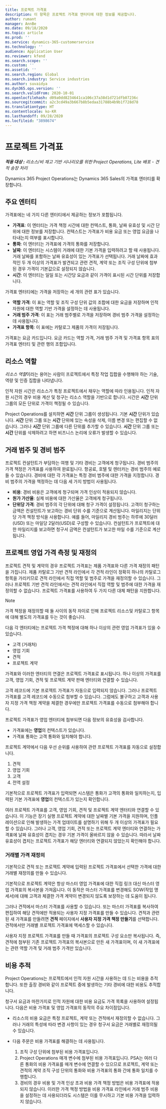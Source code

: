 ```yaml
---
title: 프로젝트 가격표
description: 이 항목은 프로젝트 가격표 엔터티에 대한 정보를 제공합니다.
author: rumant
manager: AnnBe
ms.date: 09/18/2020
ms.topic: article
ms.prod: ''
ms.service: dynamics-365-customerservice
ms.technology: ''
audience: Application User
ms.reviewer: kfend
ms.search.scope: ''
ms.custom: ''
ms.assetid: ''
ms.search.region: Global
ms.search.industry: Service industries
ms.author: suvaidya
ms.dyn365.ops.version: ''
ms.search.validFrom: 2020-10-01
ms.openlocfilehash: d09a0dd8234641ca106c37a38d1d721dfb07236c
ms.sourcegitcommit: a2c3cd49a3b667b8b5edaa31788b4b9b1f728d78
ms.translationtype: HT
ms.contentlocale: ko-KR
ms.lasthandoff: 09/28/2020
ms.locfileid: "3898674"
---
```

# <a name="project-price-lists"></a>프로젝트 가격표

_**적용 대상 :** 리소스/비 재고 기반 시나리오를 위한 Project Operations, Lite 배포 - 견적 송장 처리_

Dynamics 365 Project Operations는 Dynamics 365 Sales의 가격표 엔터티를 확장합니다. 

## <a name="key-entities"></a>주요 엔터티

가격표에는 네 가지 다른 엔터티에서 제공하는 정보가 포함됩니다.

- **가격표**: 이 엔터티는 가격 책정 시간에 대한 컨텍스트, 통화, 날짜 유효성 및 시간 단위에 대한 정보를 저장합니다. 컨텍스트는 가격표가 비용 요금 또는 영업 요금을 나타내는지 여부를 표시합니다. 
- **통화**: 이 엔터티는 가격표에 가격의 통화를 저장합니다. 
- **날짜**: 이 엔터티는 시스템이 거래에 대한 기본 가격을 입력하려고 할 때 사용됩니다. 거래 날짜를 포함하는 날짜 유효성이 있는 가격표가 선택됩니다. 거래 날짜에 효과적인 두 개 이상의 가격표가 발견되고 관련 견적, 계약 또는 조직 구성 단위에 첨부된 경우 가격이 기본값으로 설정되지 않습니다. 
- **시간**: 이 엔터티는 일일 또는 시간당 요금과 같이 가격이 표시된 시간 단위를 저장합니다. 

가격표 엔터티에는 가격을 저장하는 세 개의 관련 표가 있습니다.

  - **역할 가격**: 이 표는 역할 및 조직 구성 단위 값의 조합에 대한 요금을 저장하며 인적 자원에 대한 역할 기반 가격을 설정하는 데 사용됩니다.
  - **거래 범주 가격**: 이 표는 거래 범주별로 가격을 저장하며 경비 범주 가격을 설정하는 데 사용됩니다.
  - **가격표 항목**: 이 표에는 카탈로그 제품의 가격이 저장됩니다.
 
가격표는 요금 카드입니다. 요금 카드는 역할 가격, 거래 범주 가격 및 가격표 항목 표의 가격표 엔터티 및 관련 행의 조합입니다.

## <a name="resource-roles"></a>리소스 역할

*리소스 역할*이라는 용어는 사람이 프로젝트에서 특정 작업 집합을 수행해야 하는 기술, 역량 및 인증 집합을 나타냅니다.

인적 자원 시간은 리소스가 특정 프로젝트에서 채우는 역할에 따라 인용됩니다. 인적 자원 시간의 경우 비용 계산 및 청구는 리소스 역할을 기반으로 합니다. 시간은 **시간** 단위 그룹의 모든 단위로 가격이 책정될 수 있습니다.

Project Operations를 설치하면 **시간** 단위 그룹이 생성됩니다. 기본 **시간** 단위가 있습니다. **시간** 단위 그룹 또는 **시간** 단위에 있는 속성을 삭제, 이름 변경 또는 편집할 수 없습니다. 그러나 **시간** 단위 그룹에 다른 단위를 추가할 수 있습니다. **시간** 단위 그룹 또는 **시간** 단위를 삭제하려고 하면 비즈니스 논리에 오류가 발생할 수 있습니다.
 
## <a name="transaction-categories-and-expense-categories"></a>거래 범주 및 경비 범주

프로젝트 컨설턴트가 부담하는 여행 및 기타 경비는 고객에게 청구됩니다. 경비 범주의 가격 책정은 가격표를 사용하여 완료됩니다. 항공료, 호텔 및 렌터카는 경비 범주의 예로 들 수 있습니다. 경비에 대한 각 가격표는 특정 경비 범주에 대한 가격을 지정합니다. 경비 범주의 가격을 책정하는 데 다음 세 가지 방법이 사용됩니다.

- **비용**: 경비 비용은 고객에게 청구되며 가격 인상이 적용되지 않습니다.
- **원가 가산율**: 실제 비용에 대한 가산율은 고객에게 청구됩니다. 
- **단위당 가격**: 경비 범주의 각 단위에 대해 청구 가격이 설정됩니다. 고객이 청구하는 금액은 컨설턴트가 보고하는 경비 단위 수를 기준으로 계산됩니다. 마일리지는 단위당 가격 책정 방식을 사용합니다. 예를 들어, 마일리지 경비 범주는 하루에 30달러(USD) 또는 마일당 2달러(USD)로 구성할 수 있습니다. 컨설턴트가 프로젝트에 대한 마일리지를 보고하면 청구서 금액은 컨설턴트가 보고한 마일 수를 기준으로 계산됩니다.
 
## <a name="project-sales-pricing-and-overrides"></a>프로젝트 영업 가격 측정 및 재정의

프로젝트 견적 및 계약의 경우 프로젝트 가격표는 제품 가격표와 다른 가격 재정의 패턴을 가집니다. 제품 카탈로그 기반 견적 라인에서 각 견적 라인이 정확히 하나의 카탈로그 항목을 가리키므로 견적 라인에서 직접 역할 및 범주로 가격을 재정의할 수 있습니다. 그러나 프로젝트 기반 견적 라인에서는 견적 라인에서 직접 역할 및 범주에 대한 가격을 재정의할 수 없습니다. 프로젝트 가격표를 사용하여 두 가지 다른 대체 패턴을 지원합니다.

> [!NOTE]
> 가격 책정을 재정의할 때 둘 사이의 동작 차이로 인해 프로젝트 리소스및 카탈로그 항목에 대해 별도의 가격표를 두는 것이 좋습니다.

다음 각 엔터티에는 프로젝트 가격 책정에 대해 하나 이상의 관련 영업 가격표가 있을 수 있습니다.

- 고객 (거래처) 
- 영업 기회 
- 견적 
- 프로젝트 계약

가격표와 이러한 엔터티의 연결은 프로젝트 가격표로 표시됩니다. 하나 이상의 가격표를 고객, 영업 기회, 견적 및 프로젝트 계약 판매 엔터티와 연결할 수 있습니다.

고객 레코드에 기본 프로젝트 가격표가 자동으로 입력되지 않습니다. 그러나 프로젝트 가격표를 고객 레코드에 수동으로 첨부할 수 있습니다. 그럼에도 불구하고 고객과 사용자 지정 가격 책정 계약을 체결한 경우에만 프로젝트 가격표를 수동으로 첨부해야 합니다. 

프로젝트 가격표가 영업 엔터티에 첨부되면 다음 정보의 유효성을 검사합니다.

- 가격표에는 **영업**의 컨텍스트가 있습니다. 
- 가격표 통화는 고객 통화와 일치해야 합니다. 

프로젝트 계약에서 다음 우선 순위를 사용하여 관련 프로젝트 가격표를 자동으로 설정합니다.

1. 견적
2. 영업 기회
3. 고객 
4. 전역 설정 

기본적으로 프로젝트 가격표가 입력되면 시스템은 통화가 고객의 통화와 일치하는지, 입력된 기본 가격표에 **영업**의 컨텍스트가 있는지 확인합니다.

여러 프로젝트 가격표를 고객, 영업 기회, 견적 및 프로젝트 계약 엔터티와 연결할 수 있습니다. 이 기능은 장기 실행 프로젝트 계약에 대한 날짜별 기본 가격을 지원하며, 인플레이션으로 인해 발생하는 가격 업데이트를 설명하기 위해 두 개 이상의 가격표가 필요할 수 있습니다. 그러나 고객, 영업 기회, 견적 또는 프로젝트 계약 엔터티와 연결하는 가격표에 날짜 유효성이 겹치는 경우 기본 가격이 올바르지 않을 수 있습니다. 따라서 날짜 유효성이 겹치는 프로젝트 가격표가 해당 엔터티와 연결되지 않았는지 확인해야 합니다.

### <a name="deal-specific-price-overrides"></a>거래별 가격 재정의

기본적으로 견적 또는 프로젝트 계약에 입력된 프로젝트 가격표에서 선택한 가격에 대한 거래별 재정의를 만들 수 있습니다.

기본적으로 프로젝트 계약은 항상 마스터 영업 가격표에 대한 직접 링크 대신 마스터 영업 가격표의 복사본을 가져옵니다. 이 동작은 마스터 가격표를 변경해도 SOW(작업 명세서)에 대해 고객과 체결한 가격 계약이 변경되지 않도록 보장하는 데 도움이 됩니다.

그러나 견적에서 마스터 가격표를 사용할 수 있습니다. 또는 마스터 가격표를 복사하여 편집하여 해당 견적에만 적용되는 사용자 지정 가격표를 만들 수 있습니다. 견적과 관련된 새 가격표를 만들려면 **견적** 페이지에서 **사용자 지정 가격 책정 만들기**를 선택합니다. 견적에서만 거래별 프로젝트 가격표에 액세스할 수 있습니다. 

사용자 지정 프로젝트 가격표를 만들 때 가격표의 프로젝트 구성 요소만 복사됩니다. 즉, 견적에 첨부된 기존 프로젝트 가격표의 복사본으로 만든 새 가격표이며, 이 새 가격표에는 관련 역할 가격 및 거래 범주 가격만 있습니다.
  
## <a name="tracking-costs"></a>비용 추적

Project Operations는 프로젝트에서 인적 자원 시간을 사용하는 데 드는 비용을 추적합니다. 또한 출장 경비와 같이 프로젝트 중에 발생하는 기타 경비에 대한 비용도 추적합니다.

청구서 요금과 마찬가지로 인적 자원에 대한 비용 요금도 가격 목록을 사용하여 설정됩니다. 다음은 비용 가격표 및 영업 가격표의 동작의 주요 차이점입니다.

- 리소스의 비용 요금은 특정 프로젝트, 계약 또는 견적에서 재정의할 수 없습니다. 그러나 거래의 특성에 따라 변경 사항이 있는 경우 청구서 요금은 거래별로 재정의될 수 있습니다. 

- 다음 주문은 비용 가격표를 해결하는 데 사용됩니다.

    1. 조직 구성 단위에 첨부된 비용 가격표입니다.
    2. Project Operations 매개 변수에 첨부된 비용 가격표입니다. PSA는 여러 다른 통화의 비용 가격표를 매개 변수에 연결할 수 있으므로 프로젝트, 계약 또는 견적의 계약 조직 구성 단위의 통화와 비용 가격표의 통화 간에 통화 일치를 수행합니다.
    3. 경비의 경우 비용 및 가격 인상 초과 비용 가격 책정 방법은 비용 가격표에 적용되지 않습니다. 이러한 가격 책정 방법을 비용 가격표 라인에서 거래 범주 비용을 설정하는 데 사용되더라도 시스템은 이를 무시하고 기본 비용 가격을 입력하지 않습니다.

